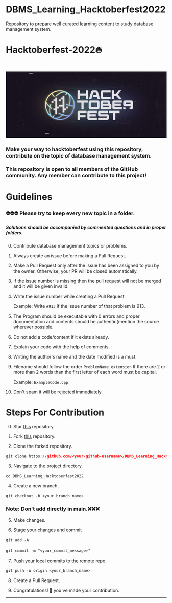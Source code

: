 # DBMS_Learning_Hacktoberfest2022
Repository to prepare well curated learning content to study database management system.


# Hacktoberfest-2022🔥

<br>
<p align="center">
  <img src="Images/hactober_logo.png">
</p>

### Make your way to hacktoberfest using this repository, contribute on the topic of database management system.

### This repository is open to all members of the GitHub community. Any member can contribute to this project!

# Guidelines


### ⛔️⛔️⛔️ Please try to keep every new topic in a folder.

##### Solutions should be accompanied by commented questions and in proper folders.


0. Contribute database management topics or problems.

1. Always create an issue before making a Pull Request. 

2. Make a Pull Request only after the issue has been assigned to you by the owner. Otherwise, your PR will be closed automatically.

3. If the issue number is missing then the pull request will not be merged and it will be given invalid.

4. Write the issue number while creating a Pull Request. 

   Example: Write ````#913```` if the issue number of that problem is 913.

5. The Program should be executable with 0 errors and proper documentation and contents should be authentic(mention the source wherever possible. 

6. Do not add a code/content if it exists already.

7. Explain your code with the help of comments.

8. Writing the author's name and the date modified is a must.


9. Filename should follow the order
       ````ProblemName.extension````
   If there are 2 or more than 2 words than the first letter of each word must be capital.
  
      Example:   ````ExampleCode.cpp````
       
10. Don't spam it will be rejected immediately.



# Steps For Contribution

0. Star <a href="https://github.com/Kr-Shanu/DBMS_Learning_Hacktoberfest2022" title="this">this</a> repository.

1. Fork <a href="https://github.com/Kr-Shanu/DBMS_Learning_Hacktoberfest2022" title="this">this</a> repository.

2. Clone the forked repository.
```css
git clone https://github.com/<your-github-username>/DBMS_Learning_Hacktoberfest2022
```
  
3. Navigate to the project directory.
```py
cd DBMS_Learning_Hacktoberfest2022
```

4. Create a new branch.
```css
git checkout -b <your_branch_name>
```

### Note: Don't add directly in main.❌❌❌


5. Make changes.

6. Stage your changes and commit
```css
git add -A

git commit -m "<your_commit_message>"
```

7. Push your local commits to the remote repo.
```css
git push -u origin <your_branch_name>
```

8. Create a Pull Request.

9. Congratulations! 🎉 you've made your contribution.


---

